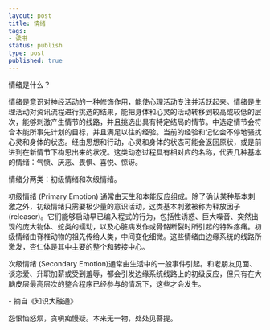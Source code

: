 ```yaml
---
layout: post
title: 情绪
tags: 
- 读书
status: publish
type: post
published: true
---
```

情绪是什么？

情绪是意识对神经活动的一种修饰作用，能使心理活动专注并活跃起来。情绪是生理活动对资讯流程进行挑选的结果，能把身体和心灵的活动转移到较高或较低的层次，能够刺激产生情节的线路，并且挑选出具有特定结局的情节。中选定情节会符合本能所事先计划的目标，并且满足以往的经验。当前的经验和记忆会不停地骚扰心灵和身体的状态。经由思想和行动，心灵和身体的状态可能会返回原状，或是前进到在新情节下构思出来的状况。这类动态过程具有相对应的名称，代表几种基本的情绪：气愤、厌恶、畏惧、喜悦、惊讶。

情绪分两类：初级情绪和次级情绪。

初级情绪 (Primary Emotion) 通常由天生和本能反应组成。除了确认某种基本刺激之外，初级情绪只需要极少量的意识活动，这类基本刺激被称为释放因子(releaser)。它们能够启动早已编入程式的行为，包括性诱惑、巨大噪音、突然出现的庞大物体、蛇类的蠕动，以及心脏病发作或骨骼断裂时所引起的特殊疼痛。初级情绪由脊椎动物的祖先传给人类，中间变化细微。这些情绪由边缘系统的线路所激发，杏仁体是其中主要的整个和转接中心。

次级情绪 (Secondary Emotion)通常由生活中的一般事件引起。和老朋友见面、谈恋爱、升职加薪或受到羞辱，都会引发边缘系统线路上的初级反应，但只有在大脑皮层最高层次的整合程序已经参与的情况下，这些才会发生。

\- 摘自《知识大融通》

怨恨恼怒烦，贪嗔痴慢疑。本来无一物，处处见菩提。
